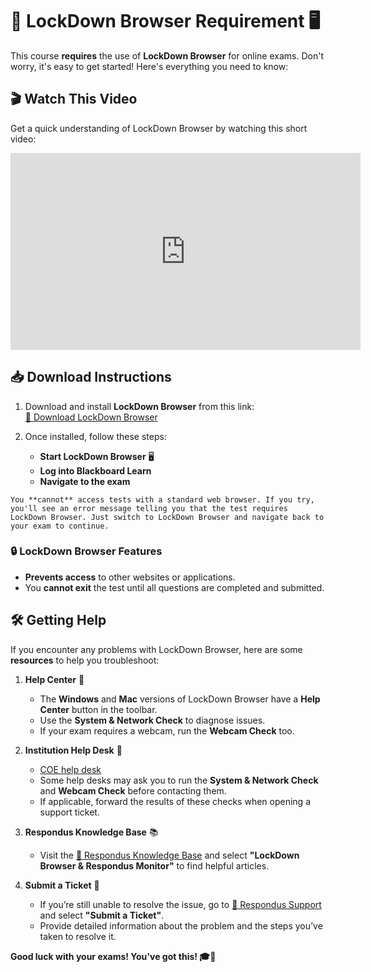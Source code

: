 # 🚀 LockDown Browser Requirement 🖥️

This course **requires** the use of **LockDown Browser** for online exams. Don't worry, it's easy to get started! Here's everything you need to know:

## 🎬 **Watch This Video**
Get a quick understanding of LockDown Browser by watching this short video:  

<iframe width="560" height="315" src="https://www.youtube.com/embed/WcHuYw488nM?si=kdjVkp-M4l31iFK_" title="YouTube video player" frameborder="0" allow="accelerometer; autoplay; clipboard-write; encrypted-media; gyroscope; picture-in-picture; web-share" referrerpolicy="strict-origin-when-cross-origin" allowfullscreen></iframe>

## 📥 **Download Instructions**
1. Download and install **LockDown Browser** from this link:  
   [🔗 Download LockDown Browser](https://download.respondus.com/lockdown/download.php?id=986712485)

2. Once installed, follow these steps:
   - **Start LockDown Browser** 🖥️  
   - **Log into Blackboard Learn**  
   - **Navigate to the exam**

```{note} 🛑 **Important Note**:  
You **cannot** access tests with a standard web browser. If you try, you'll see an error message telling you that the test requires LockDown Browser. Just switch to LockDown Browser and navigate back to your exam to continue.
```

### 🔒 LockDown Browser Features
- **Prevents access** to other websites or applications.  
- You **cannot exit** the test until all questions are completed and submitted.

## 🛠️ **Getting Help**

If you encounter any problems with LockDown Browser, here are some **resources** to help you troubleshoot:

1. **Help Center** 🛑  
   - The **Windows** and **Mac** versions of LockDown Browser have a **Help Center** button in the toolbar.  
   - Use the **System & Network Check** to diagnose issues.  
   - If your exam requires a webcam, run the **Webcam Check** too.

2. **Institution Help Desk** 💼  
   - [COE help desk](mailto:coe.helpdesk@drexel.edu)  
   - Some help desks may ask you to run the **System & Network Check** and **Webcam Check** before contacting them.  
   - If applicable, forward the results of these checks when opening a support ticket.

3. **Respondus Knowledge Base** 📚  
   - Visit the [🔗 Respondus Knowledge Base](https://support.respondus.com) and select **"LockDown Browser & Respondus Monitor"** to find helpful articles.

4. **Submit a Ticket** 📨  
   - If you’re still unable to resolve the issue, go to [🔗 Respondus Support](https://support.respondus.com) and select **"Submit a Ticket"**.  
   - Provide detailed information about the problem and the steps you’ve taken to resolve it.

**Good luck with your exams! You've got this! 🎓💪**